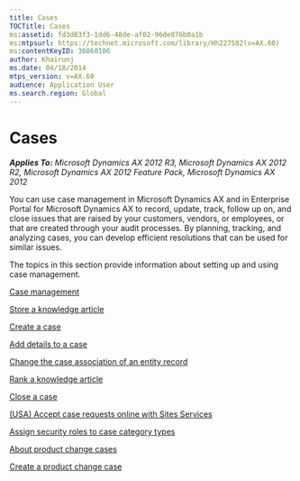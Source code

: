 ```yaml
---
title: Cases
TOCTitle: Cases
ms:assetid: fd3d83f3-1dd6-48de-af02-96de076b0a1b
ms:mtpsurl: https://technet.microsoft.com/library/Hh227582(v=AX.60)
ms:contentKeyID: 36060106
author: Khairunj
ms.date: 04/18/2014
mtps_version: v=AX.60
audience: Application User
ms.search.region: Global
---
```


# Cases 


_**Applies To:** Microsoft Dynamics AX 2012 R3, Microsoft Dynamics AX 2012 R2, Microsoft Dynamics AX 2012 Feature Pack, Microsoft Dynamics AX 2012_

You can use case management in Microsoft Dynamics AX and in Enterprise Portal for Microsoft Dynamics AX to record, update, track, follow up on, and close issues that are raised by your customers, vendors, or employees, or that are created through your audit processes. By planning, tracking, and analyzing cases, you can develop efficient resolutions that can be used for similar issues.

The topics in this section provide information about setting up and using case management.

[Case management](case-management.md)

[Store a knowledge article](store-a-knowledge-article.md)

[Create a case](create-a-case.md)

[Add details to a case](add-details-to-a-case.md)

[Change the case association of an entity record](change-the-case-association-of-an-entity-record.md)

[Rank a knowledge article](rank-a-knowledge-article.md)

[Close a case](close-a-case.md)

[(USA) Accept case requests online with Sites Services](usa-accept-case-requests-online-with-sites-services.md)

[Assign security roles to case category types](assign-security-roles-to-case-category-types.md)

[About product change cases](about-product-change-cases.md)

[Create a product change case](create-a-product-change-case.md)

  


